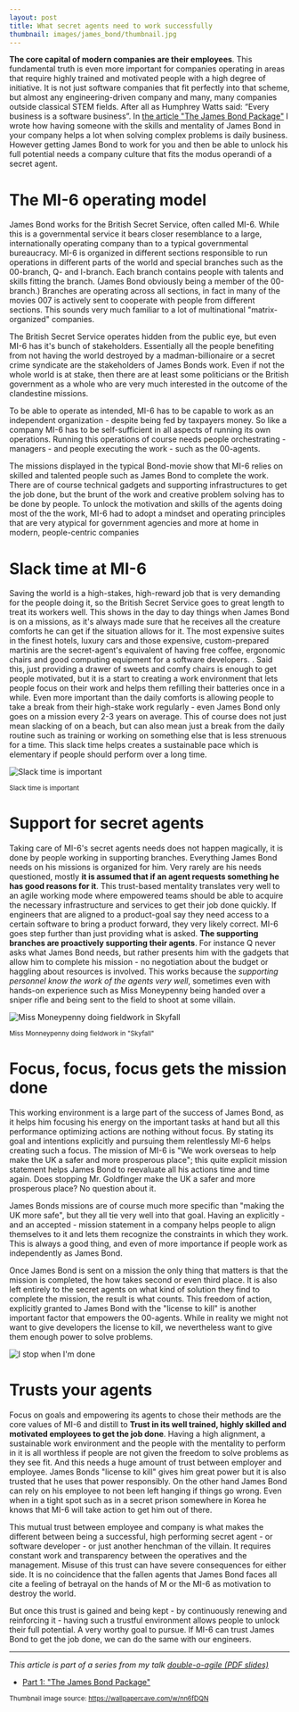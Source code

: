 ```yaml
---
layout: post
title: What secret agents need to work successfully
thumbnail: images/james_bond/thumbnail.jpg
---
```


**The core capital of modern companies are their employees**. This fundamental truth is even more important for companies operating in areas that require highly trained and motivated people with a high degree of initiative. It is not just software companies that fit perfectly into that scheme, but almost any engineering-driven company and many, many companies outside classical STEM fields. After all as  Humphrey Watts said: “Every business is a software business”. 
In [the article "The James Bond Package"]({{site.baseurl}}/james-bond-package/) I wrote how having someone with the skills and mentality of James Bond in your company helps a lot when solving complex problems is daily business. However getting James Bond to work for you and then be able to unlock his full potential needs a company culture that fits the modus operandi of a secret agent. 

# The MI-6 operating model

James Bond works for the British Secret Service, often called MI-6. While this is a governmental service it bears closer resemblance to a large, internationally operating company than to a typical governmental bureaucracy. MI-6 is organized in different sections responsible to run operations in different parts of the world and special branches such as the 00-branch, Q- and I-branch. Each branch contains people with talents and skills fitting the branch. (James Bond obviously being a member of the 00-branch.) Branches are operating across all sections, in fact in many of the movies 007 is actively sent to cooperate with people from different sections. This sounds very much familiar to a lot of multinational "matrix-organized" companies. 

The British Secret Service operates hidden from the public eye, but even MI-6 has it's bunch of stakeholders. Essentially all the people benefiting from not having the world destroyed by a madman-billionaire or a secret crime syndicate are the stakeholders of James Bonds work. Even if not the whole world is at stake, then there are at least some politicians or the British government as a whole who are very much interested in the outcome of the clandestine missions. 

To be able to operate as intended, MI-6 has to be capable to work as an independent organization - despite being fed by taxpayers money. So like a company MI-6 has to be self-sufficient in all aspects of running its own operations. Running this operations of course needs people orchestrating - managers - and people executing the work - such as the 00-agents. 

The missions displayed in the typical Bond-movie show that MI-6 relies on skilled and talented people such as James Bond to complete the work. There are of course technical gadgets and supporting infrastructures to get the job done, but the brunt of the work and creative problem solving has to be done by people.
To unlock the motivation and skills of the agents doing most of the the work, MI-6 had to adopt a mindset and operating principles that are very atypical for government agencies and more at home in modern, people-centric companies

# Slack time at MI-6

Saving the world is a high-stakes, high-reward job that is very demanding for the people doing it, so the British Secret Service goes to great length to treat its workers well. This shows in the day to day things when James Bond is on a missions, as it's always made sure that he receives all the creature comforts he can get if the situation allows for it. The most expensive suites in the finest hotels, luxury cars and those expensive, custom-prepared martinis are the secret-agent's equivalent of having free coffee, ergonomic chairs and good computing equipment for a software developers. . Said this, just providing a drawer of sweets and comfy chairs is enough to get people motivated, but it is a start to creating a work environment that lets people focus on their work and helps them refilling their batteries once in a while.
Even more important than the daily comforts is allowing people to take a break from their high-stake work regularly - even James Bond only goes on a mission every 2-3 years on average. This of course does not just mean slacking of on a beach, but can also mean just a break from the daily routine such as training or working on something else that is less strenuous for a time. This slack time helps creates a sustainable pace which is elementary if people should perform over a long time.


![Slack time is important]({{site.base_url}}/images/james_bond/James_Bond_slack_time.jpg)

<sup>Slack time is important</sup>

# Support for secret agents

Taking care of MI-6's secret agents needs does not happen magically, it is done by people working in supporting branches. Everything James Bond needs on his missions is organized for him. Very rarely are his needs questioned, mostly **it is assumed that if an agent requests something he has good reasons for it**. This trust-based mentality translates very well to an agile working mode where empowered teams should be able to acquire the necessary infrastructure and services to get their job done quickly. If engineers that are aligned to a product-goal say they need access to a certain software to bring a product forward, they very likely correct. 
MI-6 goes step further than just providing what is asked. **The supporting branches are proactively supporting their agents**. For instance Q never asks what James Bond needs, but rather presents him with the gadgets that allow him to complete his mission - no negotiation about the budget or haggling about resources is involved. This works because the *supporting personnel know the work of the agents very well*, sometimes even with hands-on experience such as Miss Moneypenny being handed over a sniper rifle and being sent to the field to shoot at some villain.

![Miss Moneypenny doing fieldwork in Skyfall]({{site.base_url}}/images/james_bond/moneypenny_fieldwork.jpg)

<sup> Miss Monneypenny doing fieldwork in "Skyfall"</sup>

# Focus, focus, focus gets the mission done

This working environment is a large part of the success of James Bond, as it helps him focusing his energy on the important tasks at hand but all this performance optimizing actions are nothing without focus. By stating its goal and intentions explicitly and pursuing them relentlessly MI-6 helps creating such a focus. The mission of MI-6 is "We work overseas to help make the UK a safer and more prosperous place"; this quite explicit mission statement helps James Bond to reevaluate all his actions time and time again. Does stopping Mr. Goldfinger make the UK a safer and more prosperous place? No question about it. 

James Bonds missions are of course much more specific than "making the UK more safe", but they all tie very well into that goal. Having an explicitly - and an accepted - mission statement in a company helps people to align themselves to it and lets them recognize the constraints in which they work. This is always a good thing, and even of more importance if people work as independently as James Bond.

Once James Bond is sent on a mission the only thing that matters is that the mission is completed, the how takes second or even third place. It is also left entirely to the secret agents on what kind of solution they find to complete the mission, the result is what counts. This freedom of action, explicitly granted to James Bond with the "license to kill" is another important factor that empowers the 00-agents. While in reality we might not want to give developers the license to kill, we nevertheless want to give them enough power to solve problems. 

![I stop when I'm done]({{site.base_url}}/images/james_bond/stop_when_im_done.jpg)

# Trusts your agents

Focus on goals and empowering its agents to chose their methods are the core values of MI-6 and distill to **Trust in its well trained, highly skilled and motivated employees to get the job done**. Having a high alignment, a sustainable work environment and the people with the mentality to perform in it is all worthless if people are not given the freedom to solve problems as they see fit. And this needs a huge amount of trust between employer and employee. James Bonds "license to kill" gives him great power but it is also trusted that he uses that power responsibly. On the other hand James Bond can rely on his employee to not been left hanging if things go wrong. Even when in a tight spot such as in a secret prison somewhere in Korea he knows that MI-6 will take action to get him out of there. 

This mutual trust between employee and company is what makes the different between being a successful, high performing secret agent - or software developer - or just another henchman of the villain. It requires constant work and transparency between the operatives and the management. Misuse of this trust can have severe consequences for either side. It is no coincidence that the fallen agents that James Bond faces all cite a feeling of betrayal on the hands of M or the MI-6 as motivation to destroy the world. 

But once this trust is gained and being kept - by continuously renewing and reinforcing it - having such a trustful environment allows people to unlock their full potential. A very worthy goal to pursue. If MI-6 can trust James Bond to get the job done, we can do the same with our engineers. 

---
*This article is part of a series from my talk [double-o-agile (PDF slides)](/images/james_bond/00agile_english.pdf)*

 * [Part 1: "The James Bond Package"]({{site.base_url}}/james-bond-package/) 


<sub>Thumbnail image source: https://wallpapercave.com/w/nn6fDQN</sub>



